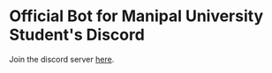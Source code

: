 # Official Bot for Manipal University Student's Discord

Join the discord server [here](https://discord.gg/mvspEmBhNy).
